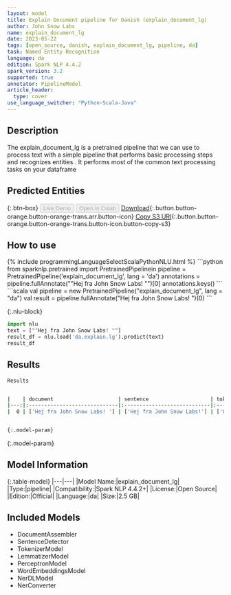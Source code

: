 ```yaml
---
layout: model
title: Explain Document pipeline for Danish (explain_document_lg)
author: John Snow Labs
name: explain_document_lg
date: 2023-05-22
tags: [open_source, danish, explain_document_lg, pipeline, da]
task: Named Entity Recognition
language: da
edition: Spark NLP 4.4.2
spark_version: 3.2
supported: true
annotator: PipelineModel
article_header:
  type: cover
use_language_switcher: "Python-Scala-Java"
---
```


## Description

The explain_document_lg is a pretrained pipeline that we can use to process text with a simple pipeline that performs basic processing steps 
and recognizes entities .
It performs most of the common text processing tasks on your dataframe

## Predicted Entities



{:.btn-box}
<button class="button button-orange" disabled>Live Demo</button>
<button class="button button-orange" disabled>Open in Colab</button>
[Download](https://s3.amazonaws.com/auxdata.johnsnowlabs.com/public/models/explain_document_lg_da_4.4.2_3.2_1684753576517.zip){:.button.button-orange.button-orange-trans.arr.button-icon}
[Copy S3 URI](s3://auxdata.johnsnowlabs.com/public/models/explain_document_lg_da_4.4.2_3.2_1684753576517.zip){:.button.button-orange.button-orange-trans.button-icon.button-copy-s3}

## How to use



<div class="tabs-box" markdown="1">
{% include programmingLanguageSelectScalaPythonNLU.html %}
```python
from sparknlp.pretrained import PretrainedPipelinein
pipeline = PretrainedPipeline('explain_document_lg', lang = 'da')
annotations =  pipeline.fullAnnotate(""Hej fra John Snow Labs! "")[0]
annotations.keys()
```
```scala
val pipeline = new PretrainedPipeline("explain_document_lg", lang = "da")
val result = pipeline.fullAnnotate("Hej fra John Snow Labs! ")(0)
```

{:.nlu-block}
```python
import nlu
text = [""Hej fra John Snow Labs! ""]
result_df = nlu.load('da.explain.lg').predict(text)
result_df
```
</div>

## Results

```bash
Results


|    | document                     | sentence                    | token                                   | lemma                                   | pos                                        | embeddings                   | ner                                   | entities            |
|---:|:-----------------------------|:----------------------------|:----------------------------------------|:----------------------------------------|:-------------------------------------------|:-----------------------------|:--------------------------------------|:--------------------|
|  0 | ['Hej fra John Snow Labs! '] | ['Hej fra John Snow Labs!'] | ['Hej', 'fra', 'John', 'Snow', 'Labs!'] | ['Hej', 'fra', 'John', 'Snow', 'Labs!'] | ['NOUN', 'ADP', 'PROPN', 'PROPN', 'PROPN'] | [[-0.025171000510454,.,...]] | ['O', 'O', 'B-PER', 'I-PER', 'I-PER'] | ['John Snow Labs!'] |


{:.model-param}
```

{:.model-param}
## Model Information

{:.table-model}
|---|---|
|Model Name:|explain_document_lg|
|Type:|pipeline|
|Compatibility:|Spark NLP 4.4.2+|
|License:|Open Source|
|Edition:|Official|
|Language:|da|
|Size:|2.5 GB|

## Included Models

- DocumentAssembler
- SentenceDetector
- TokenizerModel
- LemmatizerModel
- PerceptronModel
- WordEmbeddingsModel
- NerDLModel
- NerConverter